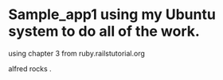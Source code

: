 # Sample_app1 using my Ubuntu system to do all of the work.

using chapter 3 from ruby.railstutorial.org


alfred rocks .
